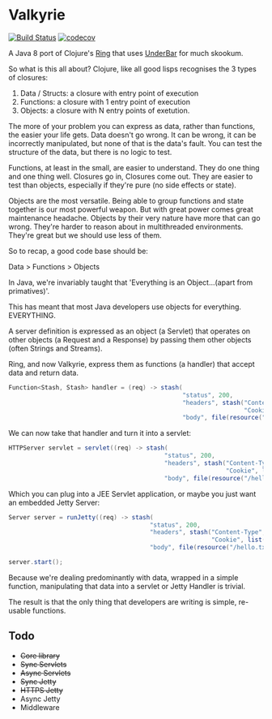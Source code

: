 # Valkyrie

[![Build Status](https://travis-ci.org/tsmarsh/valkyrie.svg?branch=master)](https://travis-ci.org/tsmarsh/valkyrie)
[![codecov](https://codecov.io/gh/tsmarsh/valkyrie/branch/master/graph/badge.svg)](https://codecov.io/gh/tsmarsh/valkyrie)


A Java 8 port of Clojure's [Ring](https://github.com/ring-clojure/ring) that uses [UnderBar](https://github.com/tsmarsh/UnderBar) for much skookum.

So what is this all about? Clojure, like all good lisps recognises the 3 types of closures:

1. Data / Structs: a closure with entry point of execution
2. Functions: a closure with 1 entry point of execution
3. Objects: a closure with N entry points of exetution.

The more of your problem you can express as data, rather than functions, the easier your life gets. 
Data doesn't go wrong. 
It can be wrong, it can be incorrectly manipulated, but none of that is the data's fault. You can test the structure of the data, but there is no logic to test.


Functions, at least in the small, are easier to understand. 
They do one thing and one thing well. Closures go in, Closures come out. They are easier to test than objects, especially if they're pure (no side effects or state).

Objects are the most versatile. Being able to group functions and state together is our most powerful weapon. But with great power comes great maintenance headache. Objects by their very nature have more that can go wrong. They're harder to reason about in multithreaded environments. They're great but we should use less of them. 

So to recap, a good code base should be:

Data > Functions > Objects

In Java, we're invariably taught that 'Everything is an Object...(apart from primatives)'. 

This has meant that most Java developers use objects for everything. EVERYTHING. 

A server definition is expressed as an object (a Servlet) that operates on other objects (a Request and a Response) by passing them other objects (often Strings and Streams). 

Ring, and now Valkyrie, express them as functions (a handler) that accept data and return data. 

```java
Function<Stash, Stash> handler = (req) -> stash(
                                                "status", 200,
                                                "headers", stash("Content-Type", "text/plain", 
                                                                 "Cookie", list("foo=5", "moo=cow")),
                                                "body", file(resource("/hello.txt")));
```

We can now take that handler and turn it into a servlet:

```java
HTTPServer servlet = servlet((req) -> stash(
                                           "status", 200,
                                           "headers", stash("Content-Type", "text/plain", 
                                                            "Cookie", list("foo=5", "moo=cow")),
                                           "body", file(resource("/hello.txt")));
```

Which you can plug into a JEE Servlet application, or maybe you just want an embedded Jetty Server:

```java
Server server = runJetty((req) -> stash(
                                       "status", 200,
                                       "headers", stash("Content-Type", "text/plain", 
                                                        "Cookie", list("foo=5", "moo=cow")),
                                       "body", file(resource("/hello.txt")));

server.start();
```

Because we're dealing predominantly with data, wrapped in a simple function, manipulating that data into a servlet or Jetty Handler is trivial.

The result is that the only thing that developers are writing is simple, re-usable functions.


## Todo

* ~~Core library~~
* ~~Sync Servlets~~
* ~~Async Servlets~~
* ~~Sync Jetty~~
* ~~HTTPS Jetty~~
* Async Jetty
* Middleware


